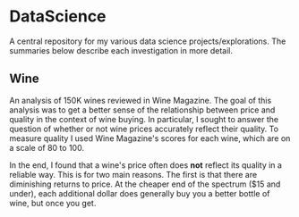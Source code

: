 # DataScience

A central repository for my various data science projects/explorations. The summaries below describe each investigation in more detail.

## Wine

An analysis of 150K wines reviewed in Wine Magazine. The goal of this analysis was to get a better sense of the relationship between price and quality in the context of wine buying. In particular, I sought to answer the question of whether or not wine prices accurately reflect their quality. To measure quality I used Wine Magazine's scores for each wine, which are on a scale of 80 to 100.

In the end, I found that a wine's price often does **not** reflect its quality in a reliable way. This is for two main reasons. The first is that there are diminishing returns to price. At the cheaper end of the spectrum ($15 and under), each additional dollar does generally buy you a better bottle of wine, but once you get. 
